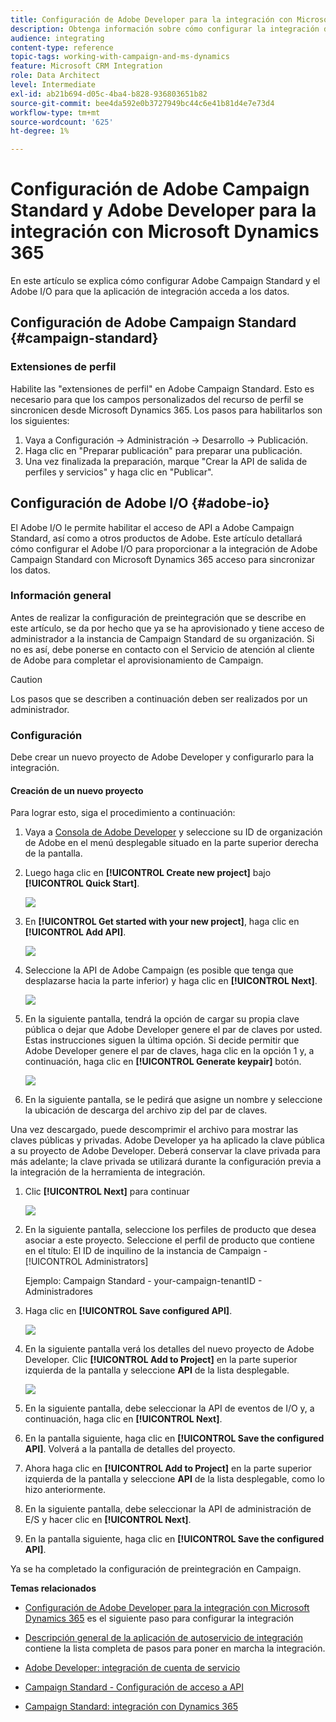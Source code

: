 ```yaml
---
title: Configuración de Adobe Developer para la integración con Microsoft Dynamics 365
description: Obtenga información sobre cómo configurar la integración de Adobe Developer para Microsoft Dynamics 365
audience: integrating
content-type: reference
topic-tags: working-with-campaign-and-ms-dynamics
feature: Microsoft CRM Integration
role: Data Architect
level: Intermediate
exl-id: ab21b694-d05c-4ba4-b828-936803651b82
source-git-commit: bee4da592e0b3727949bc44c6e41b81d4e7e73d4
workflow-type: tm+mt
source-wordcount: '625'
ht-degree: 1%

---
```


# Configuración de Adobe Campaign Standard y Adobe Developer para la integración con Microsoft Dynamics 365

En este artículo se explica cómo configurar Adobe Campaign Standard y el Adobe I/O para que la aplicación de integración acceda a los datos.

## Configuración de Adobe Campaign Standard {#campaign-standard}

### Extensiones de perfil

Habilite las &quot;extensiones de perfil&quot; en Adobe Campaign Standard.   Esto es necesario para que los campos personalizados del recurso de perfil se sincronicen desde Microsoft Dynamics 365.   Los pasos para habilitarlos son los siguientes:

1. Vaya a Configuración -> Administración -> Desarrollo -> Publicación.
1. Haga clic en &quot;Preparar publicación&quot; para preparar una publicación.
1. Una vez finalizada la preparación, marque &quot;Crear la API de salida de perfiles y servicios&quot; y haga clic en &quot;Publicar&quot;.

## Configuración de Adobe I/O {#adobe-io}

El Adobe I/O le permite habilitar el acceso de API a Adobe Campaign Standard, así como a otros productos de Adobe.   Este artículo detallará cómo configurar el Adobe I/O para proporcionar a la integración de Adobe Campaign Standard con Microsoft Dynamics 365 acceso para sincronizar los datos.

### Información general

Antes de realizar la configuración de preintegración que se describe en este artículo, se da por hecho que ya se ha aprovisionado y tiene acceso de administrador a la instancia de Campaign Standard de su organización.  Si no es así, debe ponerse en contacto con el Servicio de atención al cliente de Adobe para completar el aprovisionamiento de Campaign.

>[!CAUTION]
>
>Los pasos que se describen a continuación deben ser realizados por un administrador.

### Configuración

Debe crear un nuevo proyecto de Adobe Developer y configurarlo para la integración.

#### Creación de un nuevo proyecto

Para lograr esto, siga el procedimiento a continuación:

1. Vaya a [Consola de Adobe Developer](https://console.adobe.io/home#) y seleccione su ID de organización de Adobe en el menú desplegable situado en la parte superior derecha de la pantalla.

1. Luego haga clic en **[!UICONTROL Create new project]** bajo **[!UICONTROL Quick Start]**.

   ![](assets/adobeIO1.png)

1. En **[!UICONTROL Get started with your new project]**, haga clic en **[!UICONTROL Add API]**.

   ![](assets/adobeIO2.png)

1. Seleccione la API de Adobe Campaign (es posible que tenga que desplazarse hacia la parte inferior) y haga clic en **[!UICONTROL Next]**.

   ![](assets/adobeIO3.png)

1. En la siguiente pantalla, tendrá la opción de cargar su propia clave pública o dejar que Adobe Developer genere el par de claves por usted. Estas instrucciones siguen la última opción. Si decide permitir que Adobe Developer genere el par de claves, haga clic en la opción 1 y, a continuación, haga clic en **[!UICONTROL Generate keypair]** botón.

   ![](assets/adobeIO4.png)

1. En la siguiente pantalla, se le pedirá que asigne un nombre y seleccione la ubicación de descarga del archivo zip del par de claves.

Una vez descargado, puede descomprimir el archivo para mostrar las claves públicas y privadas. Adobe Developer ya ha aplicado la clave pública a su proyecto de Adobe Developer. Deberá conservar la clave privada para más adelante; la clave privada se utilizará durante la configuración previa a la integración de la herramienta de integración.

1. Clic **[!UICONTROL Next]** para continuar

   ![](assets/adobeIO5.png)

1. En la siguiente pantalla, seleccione los perfiles de producto que desea asociar a este proyecto. Seleccione el perfil de producto que contiene en el título: El ID de inquilino de la instancia de Campaign - [!UICONTROL Administrators]

   Ejemplo: Campaign Standard - your-campaign-tenantID - Administradores

1. Haga clic en **[!UICONTROL Save configured API]**.

   ![](assets/adobeIO6.png)

1. En la siguiente pantalla verá los detalles del nuevo proyecto de Adobe Developer. Clic **[!UICONTROL Add to Project]** en la parte superior izquierda de la pantalla y seleccione **API** de la lista desplegable.

   ![](assets/adobeIO7.png)

1. En la siguiente pantalla, debe seleccionar la API de eventos de I/O y, a continuación, haga clic en **[!UICONTROL Next]**.

1. En la pantalla siguiente, haga clic en **[!UICONTROL Save the configured API]**.  Volverá a la pantalla de detalles del proyecto.

1. Ahora haga clic en **[!UICONTROL Add to Project]** en la parte superior izquierda de la pantalla y seleccione **API** de la lista desplegable, como lo hizo anteriormente.

1. En la siguiente pantalla, debe seleccionar la API de administración de E/S y hacer clic en **[!UICONTROL Next]**.

1. En la pantalla siguiente, haga clic en **[!UICONTROL Save the configured API]**.

Ya se ha completado la configuración de preintegración en Campaign.

**Temas relacionados**

* [Configuración de Adobe Developer para la integración con Microsoft Dynamics 365](../../integrating/using/d365-acs-configure-adobe-io.md) es el siguiente paso para configurar la integración
* [Descripción general de la aplicación de autoservicio de integración](../../integrating/using/d365-acs-self-service-app-quick-start-guide.md) contiene la lista completa de pasos para poner en marcha la integración.


* [Adobe Developer: integración de cuenta de servicio](https://developer.adobe.com/developer-console/docs/guides/#!AdobeDocs/adobeio-auth/master/AuthenticationOverview/ServiceAccountIntegration.md)
* [Campaign Standard - Configuración de acceso a API](../../api/using/setting-up-api-access.md)
* [Campaign Standard: integración con Dynamics 365](../../integrating/using/d365-acs-configure-d365.md)
